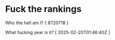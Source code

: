 # Fuck the rankings

Who the hell am I?
{ 8720718 }

What fucking year is it?
[ 2025-02-20T01:46:40Z ]
